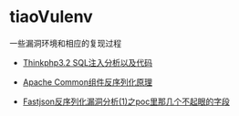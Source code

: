 # tiaoVulenv
一些漏洞环境和相应的复现过程

- [Thinkphp3.2 SQL注入分析以及代码](https://github.com/tiaotiaolong/tiaoVulenv/tree/master/thinkphp3wheresqlin)

- [Apache Common组件反序列化原理](https://github.com/tiaotiaolong/tiaoVulenv/tree/master/unseri)

- [Fastjson反序列化漏洞分析(1)之poc里那几个不起眼的字段](https://github.com/tiaotiaolong/tiaoVulenv/tree/master/fastjson_unseri)


